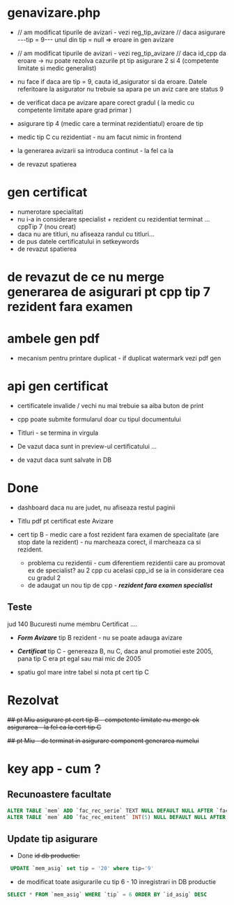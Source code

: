# genavizare.php
- // am modificat tipurile de avizari - vezi reg_tip_avizare // daca asigurare ---tip = 9--- unul din tip = null => eroare in gen avizare
- // am modificat tipurile de avizari - vezi reg_tip_avizare // daca id_cpp da eroare -> nu poate rezolva cazurile pt tip asigurare 2 si 4 (competente limitate si medic generalist)
- nu face if daca are tip = 9, cauta id_asigurator si da eroare. Datele referitoare la asigurator nu trebuie sa apara pe un aviz care are status 9
- de verificat daca pe avizare apare corect gradul ( la medic cu competente limitate apare grad primar )
- asigurare tip 4 (medic care a terminat rezidentiatul) eroare de tip
- medic tip C cu rezidentiat - nu am facut nimic in frontend

- la generarea avizarii sa introduca continut - la fel ca la 

- de revazut spatierea


# gen certificat
- numerotare specialitati
- nu i-a in considerare specialist + rezident cu rezidentiat terminat ... cppTip 7 (nou creat)
- daca nu are titluri, nu afiseaza randul cu titluri...
- de pus datele certificatului in setkeywords
- de revazut spatierea

# de revazut de ce nu merge generarea de asigurari pt cpp tip 7 rezident fara examen

# ambele gen pdf
- mecanism pentru printare duplicat - if duplicat watermark vezi pdf gen

# api gen certificat

- certificatele invalide  / vechi nu mai trebuie sa aiba buton de print

- cpp poate submite formularul doar cu tipul documentului

- Titluri - se termina in virgula
- De vazut daca sunt in preview-ul certificatului ...
- de vazut daca sunt salvate in DB


# Done
- dashboard daca nu are judet, nu afiseaza restul paginii
- Titlu pdf pt certificat este Avizare

- cert tip B - medic care a fost rezident fara examen de specialitate (are stop date la rezident) - nu marcheaza corect, il marcheaza ca si rezident.
  - problema cu rezidentii - cum diferentiem rezidentii care au promovat ex de specialist? au 2 cpp cu acelasi cpp_id se ia in considerare cea cu gradul 2
  - de adaugat un nou tip de cpp - ___rezident fara examen specialist___


## Teste

jud 140 Bucuresti
nume membru Certificat ....

- ___Form Avizare___ tip B rezident - nu se poate adauga avizare
- ___Certificat___ tip C - genereaza B, nu C, daca anul promotiei este 2005, pana tip C era pt egal sau mai mic de 2005

- spatiu gol mare intre tabel si nota pt cert tip C

# Rezolvat



~~## pt Miu asigurare pt cert tip B - competente limitate nu merge ok asigurarea - la fel ca la cert tip C~~

~~## pt Miu - de terminat in asigurare component generarea numelui~~

# key app - cum ?


## Recunoastere facultate

```sql
ALTER TABLE `mem` ADD `fac_rec_serie` TEXT NULL DEFAULT NULL AFTER `fac_doc_tip`, ADD `fac_rec_numar` TEXT NULL DEFAULT NULL AFTER `fac_rec_serie`, ADD `fac_rec_data` DATE NULL DEFAULT NULL AFTER `fac_rec_numar`;
ALTER TABLE `mem` ADD `fac_rec_emitent` INT(5) NULL DEFAULT NULL AFTER `fac_doc_tip`;
```


## Update tip asigurare
- Done ~~id db productie:~~ 
```sql
 UPDATE `mem_asig` set tip = '20' where tip='9'
```

- de modificat toate asigurarile cu tip 6 - 10 inregistrari in DB productie 
```sql
SELECT * FROM `mem_asig` WHERE `tip` = 6 ORDER BY `id_asig` DESC
```
